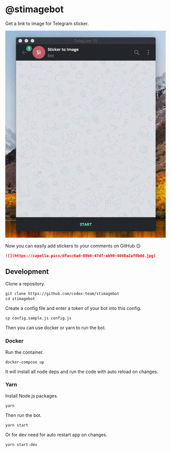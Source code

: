# @stimagebot

Get a link to image for Telegram sticker.

[![](assets/example.gif)](//t.me/stimagebot)

Now you can easily add stickers to your comments on GitHub :wink:

```markdown
![](https://capella.pics/dfacc6ad-88b6-47df-ab90-4048a2af8bdd.jpg)
```

## Development

Clone a repository.

```shell
git clone https://github.com/codex-team/stimagebot
cd stimagebot
```

Create a config file and enter a token of your bot into this config.

```shell
cp config.sample.js config.js
```

Then you can use docker or yarn to run the bot.

### Docker

Run the container.

```shell
docker-compose up
```

It will install all node deps and run the code with auto reload on changes.

### Yarn

Install Node.js packages.

```shell
yarn
```

Then run the bot.

```shell
yarn start
```

Or for dev need for auto restart app on changes.

```shell
yarn start:dev
```

